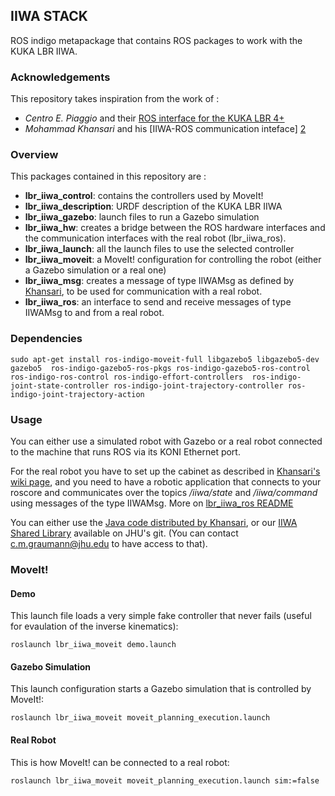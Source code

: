 ## IIWA STACK
ROS indigo metapackage that contains ROS packages to work with the KUKA LBR IIWA.

### Acknowledgements
This repository takes inspiration from the work of :
- _Centro E. Piaggio_ and their [ROS interface for the KUKA LBR 4+][1]
- _Mohammad Khansari_ and his [IIWA-ROS communication inteface] [2]

### Overview
This packages contained in this repository are :
- __lbr_iiwa_control__: contains the controllers used by MoveIt!
- __lbr_iiwa_description__: URDF description of the KUKA LBR IIWA
- __lbr_iiwa_gazebo__: launch files to run a Gazebo simulation
- __lbr_iiwa_hw__: creates a bridge between the ROS hardware interfaces and the communication interfaces with the real robot (lbr_iiwa_ros).
- __lbr_iiwa_launch__: all the launch files to use the selected controller
- __lbr_iiwa_moveit__: a MoveIt! configuration for controlling the robot (either a Gazebo simulation or a real one)
- __lbr_iiwa_msg__: creates a message of type IIWAMsg as defined by [Khansari][3], to be used for communication with a real robot. 
- __lbr_iiwa_ros__: an interface to send and receive messages of type IIWAMsg to and from a real robot.

### Dependencies

`sudo apt-get install ros-indigo-moveit-full libgazebo5 libgazebo5-dev gazebo5 
ros-indigo-gazebo5-ros-pkgs ros-indigo-gazebo5-ros-control ros-indigo-ros-control ros-indigo-effort-controllers 
ros-indigo-joint-state-controller ros-indigo-joint-trajectory-controller ros-indigo-joint-trajectory-action`

### Usage
You can either use a simulated robot with Gazebo or a real robot connected to the machine that runs ROS via its KONI Ethernet port.

For the real robot you have to set up the cabinet as described in [Khansari's wiki page][4], and you need to have a robotic application
that connects to your roscore and communicates over the topics _/iiwa/state_ and _/iiwa/command_ using messages of the type IIWAMsg. 
More on [lbr_iiwa_ros README](lbr_iiwa_ros/README.md)

You can either use the [Java code distributed by Khansari][5],
or our [IIWA Shared Library][6] available on JHU's git. (You can contact c.m.graumann@jhu.edu to have access to that).

### MoveIt!

#### Demo
This launch file loads a very simple fake controller that never fails (useful for evaulation of the inverse kinematics):  

`roslaunch lbr_iiwa_moveit demo.launch`
#### Gazebo Simulation
This launch configuration starts a Gazebo simulation that is controlled by MoveIt!: 

`roslaunch lbr_iiwa_moveit moveit_planning_execution.launch`
#### Real Robot
This is how MoveIt! can be connected to a real robot:

`roslaunch lbr_iiwa_moveit moveit_planning_execution.launch sim:=false`

[1]: https://github.com/CentroEPiaggio/kuka-lwr
[2]: https://bitbucket.org/khansari/iiwa.git
[3]: https://bitbucket.org/khansari/iiwa/src/c4578460d79d5d24f58bf94bd97fb6cb0b6f280f/msg/IIWAMsg.msg
[4]: https://bitbucket.org/khansari/iiwa/wiki/Home
[5]: https://bitbucket.org/khansari/iiwa/src/c4578460d79d5d24f58bf94bd97fb6cb0b6f280f/JavaNode/?at=master
[6]: http://git.lcsr.jhu.edu/cgrauma1/kuka_iiwa_shared